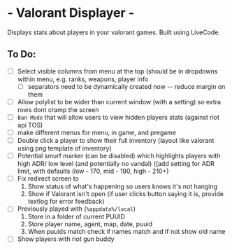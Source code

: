# - Valorant Displayer -
Displays stats about players in your valorant games.
Built using LiveCode.
## To Do:
 - [ ] Select visible columns from menu at the top (should be in dropdowns within menu, e.g. ranks, weapons, player info
     - [ ] separators need to be dynamically created now -- reduce margin on them
 - [ ] Allow polylist to be wider than current window (with a setting) so extra rows dont cramp the screen
 - [ ] `Ban Mode` that will allow users to view hidden players stats (against riot api TOS)
 - [ ] make different menus for menu, in game, and pregame
 - [ ] Double click a player to show their full inventory (layout like valorant using png template of inventory)
 - [ ] Potential smurf marker (can be disabled) which highlights players with high ADR/ low level (and potentially no vandal) ((add setting for ADR limit, with defaults (low - 170, mid - 190, high - 210+)
 - [ ] Fix redirect screen to
     1. Show status of what's happening so users knows it's not hanging
     2. Show if Valorant isn't open (if user clicks button saying it is, provide textlog for error feedback)
 - [ ] Previously played with (`%appdata%/local`)
     1. Store in a folder of current PUUID
     2. Store player name, agent, map, date, puuid
     3. When puuids match check if names match and if not show old name
 - [ ] Show players with riot gun buddy
